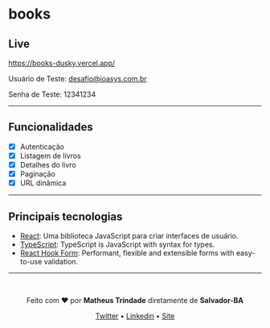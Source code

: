 # books

## Live
https://books-dusky.vercel.app/

Usuário de Teste: desafio@ioasys.com.br

Senha de Teste: 12341234

---

##  Funcionalidades
- [x] Autenticação
- [x] Listagem de livros
- [x] Detalhes do livro
- [x] Paginação
- [x] URL dinâmica

---

## Principais tecnologias

- [React](https://pt-br.reactjs.org/): Uma biblioteca JavaScript para criar interfaces de usuário.
- [TypeScript](https://www.typescriptlang.org/): TypeScript is JavaScript with syntax for types.
- [React Hook Form](https://react-hook-form.com/): Performant, flexible and extensible forms with easy-to-use validation.

---

<br/>

<p align="center">Feito com <b>♥</b> por <b>Matheus Trindade</b> diretamente de <b>Salvador-BA</b></p>

<p align="center">
  <a href="https://twitter.com/trnddev">Twitter</a> •
  <a href="https://www.linkedin.com/in/trindadematheus/">Linkedin</a> •
  <a href="https://matheustrindade.dev.br/">Site</a>
</p>
